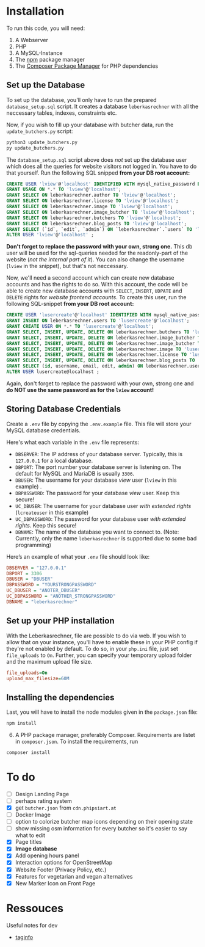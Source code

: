 # Installation

To run this code, you will need:

1. A Webserver
2. PHP
3. A MySQL-Instance
4. The [npm](https://npmjs.com) package manager
5. The [Composer Package Manager](https://getcomposer.org/) for PHP dependencies

## Set up the Database

To set up the database, you'll only have to run the prepared `database_setup.sql` script. It creates a database `leberkasrechner` with all the neccessary tables, indexes, constraints etc.

Now, if you wish to fill up your database with butcher data, run the `update_butchers.py` script:

```bash
python3 update_butchers.py
py update_butchers.py
```

The `database_setup.sql` script above does *not* set up the database user which does all the queries for website visitors not logged in. You have to do that yourself. Run the following SQL snipped **from your DB root account:**

```sql
CREATE USER 'lview'@'localhost' IDENTIFIED WITH mysql_native_password BY 'YOURSTRONGPASSWORD';
GRANT USAGE ON *.* TO 'lview'@'localhost';
GRANT SELECT ON leberkasrechner.author TO 'lview'@'localhost';
GRANT SELECT ON leberkasrechner.license TO 'lview'@'localhost';
GRANT SELECT ON leberkasrechner.image TO 'lview'@'localhost';
GRANT SELECT ON leberkasrechner.image_butcher TO 'lview'@'localhost';
GRANT SELECT ON leberkasrechner.butchers TO 'lview'@'localhost';
GRANT SELECT ON leberkasrechner.blog_posts TO 'lview'@'localhost';
GRANT SELECT (`id`, `edit`, `admin`) ON `leberkasrechner`.`users` TO 'lview'@'localhost'; 
ALTER USER 'lview'@'localhost' ;
```

**Don't forget to replace the password with your own, strong one.** This db user will be used for the sql-queries needed for the readonly-part of the website (*not the internal part of it*). You can also change the username (`lview` in the snippet), but that's not neccessary.

Now, we'll need a second account which can create new database accounts and has the rights to do so. With this account, the code will be able to create new database accounts with `SELECT`, `INSERT`, `UDPATE` and `DELETE` rights for *website frontend accounts*. To create this user, run the following SQL-snippet **from your DB root account:**

```sql
CREATE USER 'lusercreate'@'localhost' IDENTIFIED WITH mysql_native_password BY 'ANOTHER_STRONGPASSWORD';
GRANT INSERT ON leberkasrechner.users TO 'lusercreate'@'localhost';
GRANT CREATE USER ON *.* TO 'lusercreate'@'localhost';
GRANT SELECT, INSERT, UPDATE, DELETE ON leberkasrechner.butchers TO 'lusercreate'@'localhost' WITH GRANT OPTION;
GRANT SELECT, INSERT, UPDATE, DELETE ON leberkasrechner.image_butcher TO 'lusercreate'@'localhost' WITH GRANT OPTION;
GRANT SELECT, INSERT, UPDATE, DELETE ON leberkasrechner.image_butcher TO 'lusercreate'@'localhost' WITH GRANT OPTION;
GRANT SELECT, INSERT, UPDATE, DELETE ON leberkasrechner.image TO 'lusercreate'@'localhost' WITH GRANT OPTION;
GRANT SELECT, INSERT, UPDATE, DELETE ON leberkasrechner.license TO 'lusercreate'@'localhost' WITH GRANT OPTION;
GRANT SELECT, INSERT, UPDATE, DELETE ON leberkasrechner.blog_posts TO 'lview'@'localhost' WITH GRANT OPTION;
GRANT SELECT (id, username, email, edit, admin) ON leberkasrechner.users TO lusercreate@localhost WITH GRANT OPTION; 
ALTER USER lusercreate@localhost ; 
```

Again, don't forget to replace the password with your own, strong one and **do NOT use the same password as for the `lview` account!**

## Storing Database Credentials

Create a `.env` file by copying the `.env.example` file. This file will store your MySQL database credentials.

Here's what each variable in the `.env` file represents:

- `DBSERVER`: The IP address of your database server. Typically, this is `127.0.0.1` for a local database.
- `DBPORT`: The port number your database server is listening on. The default for MySQL and MariaDB is usually `3306`.
- `DBUSER`: The username for your database *view* user (`lview` in this example) .
- `DBPASSWORD`: The password for your database *view* user. Keep this secure!
- `UC_DBUSER`: The username for your database user *with extended rights* (`lcreateuser` in this example)
- `UC_DBPASSWORD`: The password for your database user *with extended rights*. Keep this secure!
- `DBNAME`: The name of the database you want to connect to. (Note: Currently, only the name `leberkasrechner` is supported due to some bad programming)

Here’s an example of what your `.env` file should look like:

```ini
DBSERVER = "127.0.0.1"
DBPORT = 3306
DBUSER = "DBUSER"
DBPASSWORD = "YOURSTRONGPASSWORD"
UC_DBUSER = "ANOTER_DBUSER"
UC_DBPASSWORD = "ANOTHER_STRONGPASSWORD"
DBNAME = "leberkasrechner"
```

## Set up your PHP installation
With the Leberkasrechner, file are possible to do via web. If you wish to allow that on your instance, you'll have to enable these in your PHP config if they're not enabled by default. To do so, in your `php.ini` file, just set `file_uploads` to `On`. Further, you can specify your temporary upload folder and the maximum upload file size.
```ini
file_uploads=On
upload_max_filesize=60M
```

## Installing the dependencies

Last, you will have to install the node modules given in the `package.json` file:
```bash
npm install
```

6.  A PHP package manager, preferably Composer. Requirements are listet in `composer.json`. To install the requirements, run

```bash
composer install
```

# To do

- [ ] Design Landing Page
- [ ] perhaps rating system
- [x] get `butcher.json` from `cdn.phipsiart.at`
- [ ] Docker Image
- [ ] option to colorize butcher map icons depending on their opening state
- [ ] show missing osm information for every butcher so it's easier to say what to edit
- [x] Page titles
- [x] **Image database**
- [x] Add opening hours panel
- [x] Interaction options for OpenStreetMap
- [x] Website Footer (Privacy Policy, etc.)
- [x] Features for vegetarian and vegan alternatives
- [x] New Marker Icon on Front Page

# Ressouces

Useful notes for dev

- [taginfo](https://taginfo.openstreetmap.org/tags/shop=butcher#combinations)
